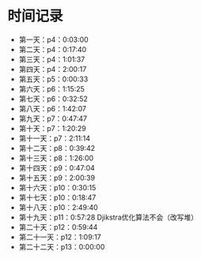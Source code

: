 # 时间记录
- 第一天：p4：0:03:00
- 第二天：p4：0:17:40
- 第三天：p4：1:01:37
- 第四天：p4：2:00:17
- 第五天：p5：0:00:33
- 第六天：p6：1:15:25
- 第七天：p6：0:32:52
- 第八天：p6：1:42:07
- 第九天：p7：0:47:47
- 第十天：p7：1:20:29
- 第十一天：p7：2:11:14
- 第十二天：p8：0:39:42
- 第十三天：p8：1:26:00
- 第十四天：p9：0:47:04
- 第十五天：p9：2:00:39
- 第十六天：p10：0:30:15
- 第十七天：p10：0:18:47
- 第十八天：p10：2:49:40
- 第十九天：p11：0:57:28        Djikstra优化算法不会（改写堆）
- 第二十天：p12：0:59:44
- 第二十一天：p12：1:09:17
- 第二十二天：p13：0:00:00





